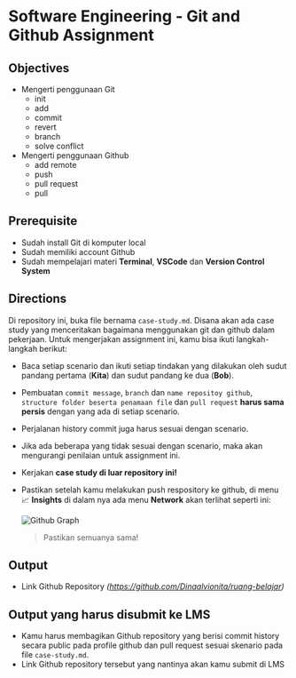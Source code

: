 # **Software Engineering - Git and Github Assignment**

## Objectives

- Mengerti penggunaan Git
  - init
  - add
  - commit
  - revert
  - branch
  - solve conflict
- Mengerti penggunaan Github
  - add remote
  - push
  - pull request
  - pull

## Prerequisite

- Sudah install Git di komputer local
- Sudah memiliki account Github
- Sudah mempelajari materi **Terminal**, **VSCode** dan **Version Control System**

## Directions

Di repository ini, buka file bernama `case-study.md`. Disana akan ada case study yang menceritakan bagaimana menggunakan git dan github dalam pekerjaan. Untuk mengerjakan assignment ini, kamu bisa ikuti langkah-langkah berikut:

- Baca setiap scenario dan ikuti setiap tindakan yang dilakukan oleh sudut pandang pertama (**Kita**) dan sudut pandang ke dua (**Bob**).
- Pembuatan `commit message`, `branch` dan `name repositoy github`, `structure folder beserta penamaan file` dan `pull request` **harus sama persis** dengan yang ada di setiap scenario.
- Perjalanan history commit juga harus sesuai dengan scenario.
- Jika ada beberapa yang tidak sesuai dengan scenario, maka akan mengurangi penilaian untuk assignment ini.
- Kerjakan **case study di luar repository ini!**
- Pastikan setelah kamu melakukan push respository ke github, di menu 📈 **Insights** di dalam nya ada menu **Network** akan terlihat seperti ini:

  ![Github Graph](./assets/github-graph.png)

  > Pastikan semuanya sama!

## Output

- Link Github Repository _(https://github.com/Dinaalvionita/ruang-belajar)_

## Output yang harus disubmit ke LMS

- Kamu harus membagikan Github repository yang berisi commit history secara public pada profile github dan pull request sesuai skenario pada file `case-study.md`.
- Link Github repository tersebut yang nantinya akan kamu submit di LMS
